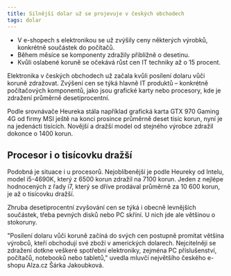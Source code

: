 ```yaml
---
title: Silnější dolar už se projevuje v českých obchodech
tags: dolar
---
```


- V e-shopech s elektronikou se už zvýšily ceny některých výrobků, konkrétně součástek do počítačů.
- Během měsíce se komponenty zdražily přibližně o desetinu.
- Kvůli oslabené koruně se očekává růst cen IT techniky až o 15 procent.

Elektronika v českých obchodech už začala kvůli posílení dolaru vůči koruně zdražovat. Zvýšení cen se týká hlavně IT produktů – konkrétně počítačových komponentů, jako jsou grafické karty nebo procesory, kde je zdražení průměrně desetiprocentní.

Podle srovnávače Heureka stála například grafická karta GTX 970 Gaming 4G od firmy MSI ještě na konci prosince průměrně deset tisíc korun, nyní je na jedenácti tisících. Novější a dražší model od stejného výrobce zdražil dokonce o 1400 korun.

## Procesor i o tisícovku dražší

Podobná je situace i u procesorů. Nejoblíbenější je podle Heureky od Intelu, model i5-4690K, který z 6500 korun zdražil na 7100 korun. Jeden z nejlépe hodnocených z řady i7, který se dříve prodával průměrně za 10 600 korun, je až o tisícovku dražší.

Zhruba desetiprocentní zvyšování cen se týká i obecně levnějších součástek, třeba pevných disků nebo PC skříní. U nich jde ale většinou o stokoruny.

"Posílení dolaru vůči koruně začíná do svých cen postupně promítat většina výrobců, kteří obchodují své zboží v amerických dolarech. Nejcitelněji se zdražení dotkne veškeré spotřební elektroniky, zejména PC příslušenství, počítačů, notebooků nebo tabletů," uvedla mluvčí největšího českého e-shopu Alza.cz Šárka Jakoubková.
